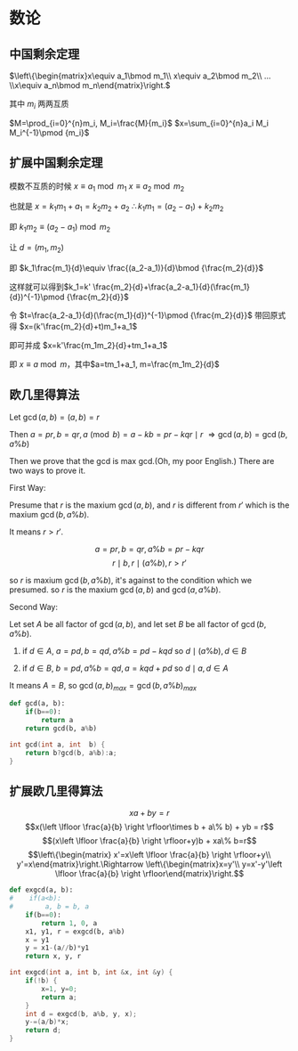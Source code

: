 # 数论

## 中国剩余定理

$\left\{\begin{matrix}x\equiv a_1\bmod m_1\\ x\equiv a_2\bmod m_2\\ ... \\x\equiv a_n\bmod m_n\end{matrix}\right.$

其中 $m_i$ 两两互质

$M=\prod_{i=0}^{n}m_i, M_i=\frac{M}{m_i}$
$x=\sum_{i=0}^{n}a_i M_i M_i^{-1}\pmod {m_i}$

## 扩展中国剩余定理

模数不互质的时候
$x\equiv a_1\bmod m_1$
$x\equiv a_2\bmod m_2$

也就是
$x=k_1m_1+a_1=k_2m_2+a_2$
$\therefore k_1m_1=(a_2-a_1)+k_2m_2$

即 $k_1m_2\equiv (a_2-a_1)\bmod m_2$

让 $d=(m_1,m_2)$

即 $k_1\frac{m_1}{d}\equiv \frac{(a_2-a_1)}{d}\bmod {\frac{m_2}{d}}$

这样就可以得到$k_1=k' \frac{m_2}{d}+\frac{a_2-a_1}{d}(\frac{m_1}{d})^{-1}\pmod {\frac{m_2}{d}}$

令 $t=\frac{a_2-a_1}{d}(\frac{m_1}{d})^{-1}\pmod {\frac{m_2}{d}}$
带回原式得 $x=(k'\frac{m_2}{d}+t)m_1+a_1$

即可并成 $x=k'\frac{m_1m_2}{d}+tm_1+a_1$

即 $x\equiv a\bmod m$，其中$a=tm_1+a_1, m=\frac{m_1m_2}{d}$

## 欧几里得算法

Let $\gcd(a,b)=\left( a, b\right)=r$

Then $a=pr, b=qr, a \pmod b=a-kb=pr-kqr \mid r$
$\Rightarrow \gcd(a,b) = \gcd(b, a\%b)$

Then we prove that the gcd is max gcd.(Oh, my poor English.)
There are two ways to prove it.

First Way:

Presume that $r$ is the maxium $\gcd(a,b)$, and $r$ is different from $r'$ which is the maxium $\gcd(b, a\% b)$.

It means $r > r'$.

$$a=pr, b=qr, a\% b=pr-kqr$$
$$r\mid b, r\mid (a\% b), r>r'$$

so $r$ is maxium $\gcd(b, a\% b)$, it's against to the condition which we presumed.
so $r$ is the maxium $\gcd(a, b)$ and $\gcd(a, a\% b)$.

Second Way:

Let set $A$ be all factor of $\gcd(a, b)$, and let set $B$ be all factor of $\gcd(b, a\% b)$.

1. if $d\in A$, $a=pd, b=qd, a\% b=pd-kqd$
   so $d\mid (a\% b), d\in B$

2. if $d\in B$, $b=pd, a\% b=qd, a=kqd + pd$
   so $d \mid a, d\in A$

It means $A=B$, so $\gcd(a,b)_{max}=\gcd(b, a\% b)_{max}$

```python
def gcd(a, b):
    if(b==0):
        return a
    return gcd(b, a%b)
```

```c++
int gcd(int a, int  b) {
    return b?gcd(b, a%b):a;
}
```

## 扩展欧几里得算法

$$xa + by = r$$
$$x(\left \lfloor \frac{a}{b} \right \rfloor\times b + a\% b) + yb = r$$
$$(x\left \lfloor \frac{a}{b} \right \rfloor+y)b + xa\% b=r$$
$$\left\{\begin{matrix} x'=x\left \lfloor \frac{a}{b} \right \rfloor+y\\ y'=x\end{matrix}\right.\Rightarrow \left\{\begin{matrix}x=y'\\ y=x'-y'\left \lfloor \frac{a}{b} \right \rfloor\end{matrix}\right.$$

```python
def exgcd(a, b):
#    if(a<b):
#        a, b = b, a
    if(b==0):
        return 1, 0, a
    x1, y1, r = exgcd(b, a%b)
    x = y1
    y = x1-(a//b)*y1
    return x, y, r
```

```c++
int exgcd(int a, int b, int &x, int &y) {
    if(!b) {
        x=1, y=0;
        return a;
    }
    int d = exgcd(b, a%b, y, x);
    y-=(a/b)*x;
    return d;
}
```
